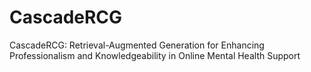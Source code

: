 # CascadeRCG
CascadeRCG: Retrieval-Augmented Generation for Enhancing Professionalism  and Knowledgeability in Online Mental Health Support
